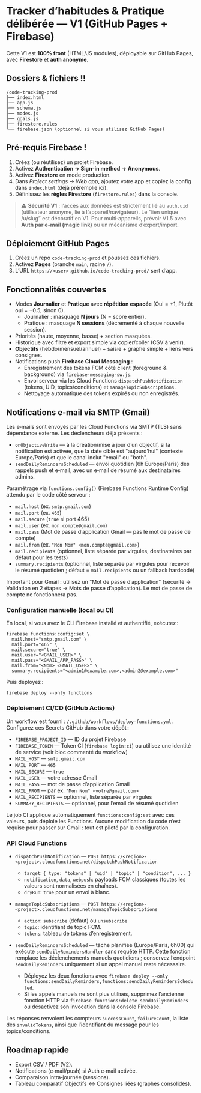 # Tracker d’habitudes & Pratique délibérée — V1 (GitHub Pages + Firebase)

Cette V1 est **100% front** (HTML/JS modules), déployable sur GitHub Pages, avec **Firestore** et **auth anonyme**.

## Dossiers & fichiers !!
```
/code-tracking-prod
├── index.html
├── app.js
├── schema.js
├── modes.js
├── goals.js
├── firestore.rules
└── firebase.json (optionnel si vous utilisez GitHub Pages)
```

## Pré-requis Firebase !
1. Créez (ou réutilisez) un projet Firebase.
2. Activez **Authentication → Sign-in method → Anonymous**.
3. Activez **Firestore** en mode production.
4. Dans *Project settings → Web app*, ajoutez votre app et copiez la config dans `index.html` (déjà préremplie ici).
5. Définissez les **règles Firestore** (`firestore.rules`) dans la console.

> ⚠️ **Sécurité V1** : l’accès aux données est strictement lié au `auth.uid` (utilisateur anonyme, lié à l’appareil/navigateur). Le “lien unique /u/slug” est décoratif en V1. Pour multi‑appareils, prévoir V1.5 avec **Auth par e‑mail (magic link)** ou un mécanisme d’export/import.

## Déploiement GitHub Pages
1. Créez un repo `code-tracking-prod` et poussez ces fichiers.
2. Activez **Pages** (branche `main`, racine `/`).  
3. L’URL `https://<user>.github.io/code-tracking-prod/` sert d’app.

## Fonctionnalités couvertes
- Modes **Journalier** et **Pratique** avec **répétition espacée** (Oui = +1, Plutôt oui = +0.5, sinon 0).
  - Journalier : masquage **N jours** (N = score entier).
  - Pratique : masquage **N sessions** (décrémenté à chaque nouvelle session).
- Priorités (haute, moyenne, basse) + section masquées.
- Historique avec filtre et export simple via copier/coller (CSV à venir).
- **Objectifs** (hebdo/mensuel/annuel) + saisie + graphe simple + liens vers consignes.
- Notifications push **Firebase Cloud Messaging** :
  - Enregistrement des tokens FCM côté client (foreground & background) via `firebase-messaging-sw.js`.
  - Envoi serveur via les Cloud Functions `dispatchPushNotification` (tokens, UID, topics/conditions) et `manageTopicSubscriptions`.
  - Nettoyage automatique des tokens expirés ou non enregistrés.

## Notifications e‑mail via SMTP (Gmail)

Les e‑mails sont envoyés par les Cloud Functions via SMTP (TLS) sans dépendance externe. Les déclencheurs déjà présents :

- `onObjectiveWrite` — à la création/mise à jour d’un objectif, si la notification est activée, que la date cible est "aujourd’hui" (contexte Europe/Paris) et que le canal inclut "email" ou "both".
- `sendDailyRemindersScheduled` — envoi quotidien (6h Europe/Paris) des rappels push et e‑mail, avec un e‑mail de résumé aux destinataires admins.

Paramétrage via `functions.config()` (Firebase Functions Runtime Config) attendu par le code côté serveur :

- `mail.host` (ex. `smtp.gmail.com`)
- `mail.port` (ex. `465`)
- `mail.secure` (`true` si port 465)
- `mail.user` (ex. `mon.compte@gmail.com`)
- `mail.pass` (Mot de passe d’application Gmail — pas le mot de passe de compte)
- `mail.from` (ex. `"Mon Nom" <mon.compte@gmail.com>`) 
- `mail.recipients` (optionnel, liste séparée par virgules, destinataires par défaut pour les tests)
- `summary.recipients` (optionnel, liste séparée par virgules pour recevoir le résumé quotidien ; défaut = `mail.recipients` ou un fallback hardcodé)

Important pour Gmail : utilisez un "Mot de passe d’application" (sécurité → Validation en 2 étapes → Mots de passe d’application). Le mot de passe de compte ne fonctionnera pas.

### Configuration manuelle (local ou CI)

En local, si vous avez le CLI Firebase installé et authentifié, exécutez :

```
firebase functions:config:set \
  mail.host="smtp.gmail.com" \
  mail.port="465" \
  mail.secure="true" \
  mail.user="<GMAIL_USER>" \
  mail.pass="<GMAIL_APP_PASS>" \
  mail.from="<Nom> <GMAIL_USER>" \
  summary.recipients="<admin1@example.com>,<admin2@example.com>"
```

Puis déployez :

```
firebase deploy --only functions
```

### Déploiement CI/CD (GitHub Actions)

Un workflow est fourni : `/.github/workflows/deploy-functions.yml`. Configurez ces Secrets GitHub dans votre dépôt :

- `FIREBASE_PROJECT_ID` — ID du projet Firebase
- `FIREBASE_TOKEN` — Token CI (`firebase login:ci`) ou utilisez une identité de service (voir bloc commenté du workflow)
- `MAIL_HOST` — `smtp.gmail.com`
- `MAIL_PORT` — `465`
- `MAIL_SECURE` — `true`
- `MAIL_USER` — votre adresse Gmail
- `MAIL_PASS` — mot de passe d’application Gmail
- `MAIL_FROM` — par ex. `"Mon Nom" <votre@gmail.com>`
- `MAIL_RECIPIENTS` — optionnel, liste séparée par virgules
- `SUMMARY_RECIPIENTS` — optionnel, pour l’email de résumé quotidien

Le job CI applique automatiquement `functions:config:set` avec ces valeurs, puis déploie les Functions. Aucune modification du code n’est requise pour passer sur Gmail : tout est piloté par la configuration.

### API Cloud Functions

- `dispatchPushNotification` — `POST https://<region>-<project>.cloudfunctions.net/dispatchPushNotification`
  - `target`: `{ type: "tokens" | "uid" | "topic" | "condition", ... }`
  - `notification`, `data`, `webpush`: payloads FCM classiques (toutes les valeurs sont normalisées en chaînes).
  - `dryRun`: `true` pour un envoi à blanc.
- `manageTopicSubscriptions` — `POST https://<region>-<project>.cloudfunctions.net/manageTopicSubscriptions`
  - `action`: `subscribe` (défaut) ou `unsubscribe`
  - `topic`: identifiant de topic FCM.
  - `tokens`: tableau de tokens d’enregistrement.

- `sendDailyRemindersScheduled` — tâche planifiée (Europe/Paris, 6h00) qui exécute `sendDailyRemindersHandler` sans requête HTTP. Cette fonction remplace les déclenchements manuels quotidiens ; conservez l’endpoint `sendDailyReminders` uniquement si un appel manuel reste nécessaire.
  - Déployez les deux fonctions avec `firebase deploy --only functions:sendDailyReminders,functions:sendDailyRemindersScheduled`.
  - Si les appels manuels ne sont plus utilisés, supprimez l’ancienne fonction HTTP via `firebase functions:delete sendDailyReminders` ou désactivez son invocation dans la console Firebase.

Les réponses renvoient les compteurs `successCount`, `failureCount`, la liste des `invalidTokens`, ainsi que l’identifiant du message pour les topics/conditions.

## Roadmap rapide
- Export CSV / PDF (V2).
- Notifications (e‑mail/push) si Auth e‑mail activée.
- Comparaison intra‑journée (sessions).
- Tableau comparatif Objectifs ↔ Consignes liées (graphes consolidés).
